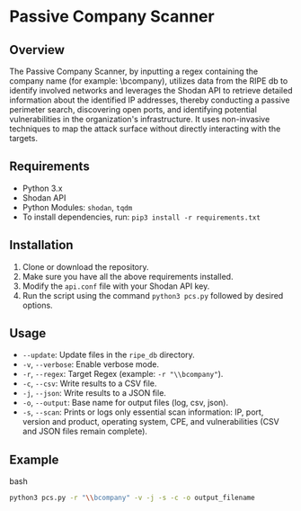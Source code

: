 # Passive Company Scanner

## Overview

The Passive Company Scanner, by inputting a regex containing the company name (for example: \bcompany), utilizes data from the RIPE db to identify involved networks and leverages the Shodan API to retrieve detailed information about the identified IP addresses, thereby conducting a passive perimeter search, discovering open ports, and identifying potential vulnerabilities in the organization's infrastructure.
It uses non-invasive techniques to map the attack surface without directly interacting with the targets. 

## Requirements

-   Python 3.x
-   Shodan API
-   Python Modules: `shodan`, `tqdm`
-   To install dependencies, run: `pip3 install -r requirements.txt`

## Installation

1.  Clone or download the repository.
2.  Make sure you have all the above requirements installed.
3.  Modify the `api.conf` file with your Shodan API key.
4.  Run the script using the command `python3 pcs.py` followed by desired options.

## Usage

-   `--update`: Update files in the `ripe_db` directory.
-   `-v`, `--verbose`: Enable verbose mode.
-   `-r`, `--regex`: Target Regex (example: `-r "\\bcompany"`).
-   `-c`, `--csv`: Write results to a CSV file.
-   `-j`, `--json`: Write results to a JSON file.
-   `-o`, `--output`: Base name for output files (log, csv, json).
-   `-s`, `--scan`: Prints or logs only essential scan information: IP, port, version and product, operating system, CPE, and vulnerabilities (CSV and JSON files remain complete).

## Example

bash

```bash
python3 pcs.py -r "\\bcompany" -v -j -s -c -o output_filename
```